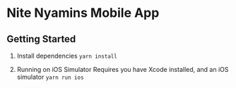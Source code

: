 # Nite Nyamins Mobile App

## Getting Started
1. Install dependencies
`yarn install`

2. Running on iOS Simulator
Requires you have Xcode installed, and an iOS simulator
`yarn run ios`
